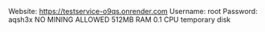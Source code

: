 Website: https://testservice-o9qs.onrender.com
Username: root
Password: aqsh3x
NO MINING ALLOWED
512MB RAM 0.1 CPU temporary disk
